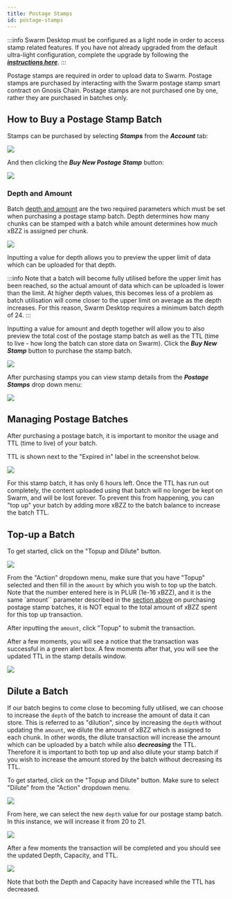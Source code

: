 ```yaml
---
title: Postage Stamps
id: postage-stamps
---
```



:::info
Swarm Desktop must be configured as a light node in order to access stamp related features. If you have not already upgraded from the default ultra-light configuration, complete the upgrade by following the ***[instructions here](/docs/desktop/configuration#upgrading-from-an-ultra-light-to-a-light-node)***.
:::

Postage stamps are required in order to upload data to Swarm. Postage stamps are purchased by interacting with the Swarm postage stamp smart contract on Gnosis Chain. Postage stamps are not purchased one by one, rather they are purchased in batches only.


## How to Buy a Postage Stamp Batch

Stamps can be purchased by selecting ***Stamps*** from the ***Account*** tab:

![](/img/stamps1.png)

And then clicking the ***Buy New Postage Stamp*** button:

![](/img/stamps2.png)

### Depth and Amount

Batch [depth and amount](docs/learn/technology/contracts/postage-stamp) are the two required parameters which must be set when purchasing a postage stamp batch. Depth determines how many chunks can be stamped with a batch while amount determines how much xBZZ is assigned per chunk.

![](/img/stamps3.png)

Inputting a value for depth allows you to preview the upper limit of data which can be uploaded for that depth. 

:::info
Note that a batch will become fully utilised before the upper limit has been reached, so the actual amount of data which can be uploaded is lower than the limit. At higher depth values, this becomes less of a problem as batch utilisation will come closer to the upper limit on average as the depth increases. For this reason, Swarm Desktop requires a minimum batch depth of 24.
:::

Inputting a value for amount and depth together will allow you to also preview the total cost of the postage stamp batch as well as the TTL (time to live - how long the batch can store data on Swarm). Click the ***Buy New Stamp*** button to purchase the stamp batch.

![](/img/stamps4.png)

After purchasing stamps you can view stamp details from the ***Postage Stamps*** drop down menu:

![](/img/stamps5.png)


## Managing Postage Batches

After purchasing a postage batch, it is important to monitor the usage and TTL (time to live) of your batch. 

TTL is shown next to the "Expired in" label in the screenshot below. 

![](/img/stamps6.png)

For this stamp batch, it has only 6 hours left. Once the TTL has run out completely, the content uploaded using that batch will no longer be kept on Swarm, and will be lost forever. To prevent this from happening, you can "top up" your batch by adding more xBZZ to the batch balance to increase the batch TTL.

## Top-up a Batch

To get started, click on the "Topup and Dilute" button. 

![](/img/stamps7.png)

From the "Action" dropdown menu, make sure that you have "Topup" selected and then fill in the `amount` by which you wish to top up the batch. Note that the number entered here is in PLUR (1e-16 xBZZ), and it is the same `amount`` parameter described in the [section above](/docs/desktop/postage-stamps#depth-and-amount) on purchasing postage stamp batches, it is NOT equal to the total amount of xBZZ spent for this top up transaction. 

After inputting the `amount`, click "Topup" to submit the transaction.

After a few moments, you will see a notice that the transaction was successful in a green alert box. A few moments after that, you will see the updated TTL in the stamp details window.

![](/img/stamps8.png)

## Dilute a Batch

If our batch begins to come close to becoming fully utilised, we can choose to increase the `depth` of the batch to increase the amount of data it can store. This is referred to as "dilution", since by increasing the `depth` without updating the `amount`, we dilute the amount of xBZZ which is assigned to each chunk. In other words, the dilute transaction will increase the amount which can be uploaded by a batch while also ***decreasing*** the TTL. Therefore it is important to both top up and also dilute your stamp batch if you wish to increase the amount stored by the batch without decreasing its TTL.

To get started, click on the "Topup and Dilute" button. Make sure to select "Dilute" from the "Action" dropdown menu.

![](/img/stamps9.png)

From here, we can select the new `depth` value for our postage stamp batch. In this instance, we will increase it from 20 to 21.

![](/img/stamps10.png)

After a few moments the transaction will be completed and you should see the updated Depth, Capacity, and TTL.

![](/img/stamps10.png)

Note that both the Depth and Capacity have increased while the TTL has decreased.